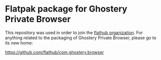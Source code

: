 # Flatpak package for Ghostery Private Browser

This repository was used in order to join the [flathub
organization](https://github.com/flathub). For anything related to the
packaging of Ghostery Private Browser, please go to its new home:

https://github.com/flathub/com.ghostery.browser
